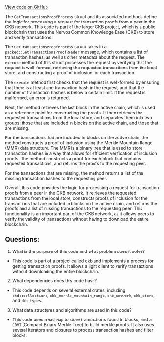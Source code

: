 [View code on GitHub](https://github.com/nervosnetwork/ckb/util/light-client-protocol-server/src/components/get_transactions_proof.rs)

The `GetTransactionsProofProcess` struct and its associated methods define the logic for processing a request for transaction proofs from a peer in the CKB network. This code is part of the larger CKB project, which is a public blockchain that uses the Nervos Common Knowledge Base (CKB) to store and verify transactions.

The `GetTransactionsProofProcess` struct takes in a `packed::GetTransactionsProofReader` message, which contains a list of transaction hashes, as well as other metadata about the request. The `execute` method of this struct processes the request by verifying that the request is well-formed, retrieving the requested transactions from the local store, and constructing a proof of inclusion for each transaction.

The `execute` method first checks that the request is well-formed by ensuring that there is at least one transaction hash in the request, and that the number of transaction hashes is below a certain limit. If the request is malformed, an error is returned.

Next, the method retrieves the last block in the active chain, which is used as a reference point for constructing the proofs. It then retrieves the requested transactions from the local store, and separates them into two groups: those that are included in blocks on the active chain, and those that are missing.

For the transactions that are included in blocks on the active chain, the method constructs a proof of inclusion using the Merkle Mountain Range (MMR) data structure. The MMR is a binary tree that is used to store transaction hashes in a way that allows for efficient verification of inclusion proofs. The method constructs a proof for each block that contains requested transactions, and returns the proofs to the requesting peer.

For the transactions that are missing, the method returns a list of the missing transaction hashes to the requesting peer.

Overall, this code provides the logic for processing a request for transaction proofs from a peer in the CKB network. It retrieves the requested transactions from the local store, constructs proofs of inclusion for the transactions that are included in blocks on the active chain, and returns the proofs and a list of missing transactions to the requesting peer. This functionality is an important part of the CKB network, as it allows peers to verify the validity of transactions without having to download the entire blockchain.
## Questions: 
 1. What is the purpose of this code and what problem does it solve?
- This code is part of a project called ckb and implements a process for getting transaction proofs. It allows a light client to verify transactions without downloading the entire blockchain.

2. What dependencies does this code have?
- This code depends on several external crates, including `std::collections`, `ckb_merkle_mountain_range`, `ckb_network`, `ckb_store`, and `ckb_types`.

3. What data structures and algorithms are used in this code?
- This code uses a `HashMap` to store transactions found in blocks, and a `CBMT` (Compact Binary Merkle Tree) to build merkle proofs. It also uses several iterators and closures to process transaction hashes and filter blocks.